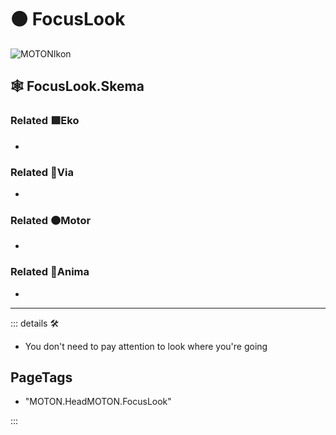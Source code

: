# 🟠 <motor>FocusLook</motor>

![MOTONIkon](/Ikon/Motor_Ikon.png)

## 🕸 FocusLook.Skema

### Related 🟩<ekos>Eko</ekos>

-

### Related 🔻<via>Via</via>

-

### Related 🟠<motor>Motor</motor>

-

### Related 💜<anima>Anima</anima>

-

---

<!-- =================================================== -->
<!-- =================================================== -->
<!-- =================================================== -->
<!-- =================================================== -->
<!-- =================================================== -->
::: details 🛠

- You don't need to pay attention to look where you're going

<h2>PageTags</h2>

- "MOTON.HeadMOTON.FocusLook"

:::
